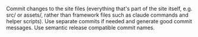Commit changes to the site files (everything that's part of the site itself, e.g. src/ or assets/, rather than framework files such as claude commands and helper scripts). Use separate commits if needed and generate good commit messages. Use semantic release compatible commit names.
